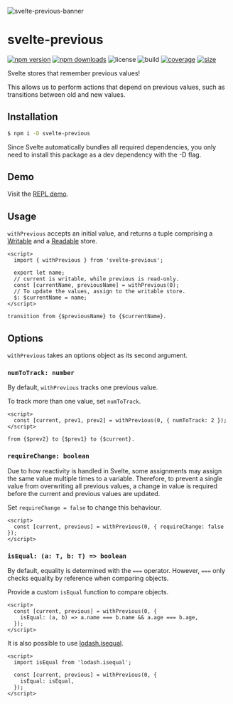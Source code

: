 ![svelte-previous-banner](https://user-images.githubusercontent.com/42545742/102723346-20ac5700-4342-11eb-978d-222a2f4109d5.png)

# svelte-previous

[![npm version](http://img.shields.io/npm/v/svelte-previous.svg)](https://www.npmjs.com/package/svelte-previous)
[![npm downloads](https://img.shields.io/npm/dm/svelte-previous.svg)](https://www.npmjs.com/package/svelte-previous)
![license](https://img.shields.io/npm/l/svelte-previous)
![build](https://img.shields.io/github/workflow/status/bryanmylee/svelte-previous/publish)
[![coverage](https://coveralls.io/repos/github/bryanmylee/svelte-previous/badge.svg?branch=master)](https://coveralls.io/github/bryanmylee/svelte-previous?branch=master)
[![size](https://img.shields.io/bundlephobia/min/svelte-previous)](https://bundlephobia.com/result?p=svelte-previous)

Svelte stores that remember previous values!

This allows us to perform actions that depend on previous values, such as transitions between old and new values.

## Installation

```bash
$ npm i -D svelte-previous
```

Since Svelte automatically bundles all required dependencies, you only need to install this package as a dev dependency with the -D flag.

## Demo

Visit the [REPL demo](https://svelte.dev/repl/1d3e752c51b848e6af264f3244f3e85c?version=3.31.0).

## Usage

`withPrevious` accepts an initial value, and returns a tuple comprising a [Writable](https://svelte.dev/tutorial/writable-stores) and a [Readable](https://svelte.dev/tutorial/readable-stores) store.

```svelte
<script>
  import { withPrevious } from 'svelte-previous';

  export let name;
  // current is writable, while previous is read-only.
  const [currentName, previousName] = withPrevious(0);
  // To update the values, assign to the writable store.
  $: $currentName = name;
</script>

transition from {$previousName} to {$currentName}.
```

## Options

`withPrevious` takes an options object as its second argument.

### `numToTrack: number`

By default, `withPrevious` tracks one previous value.

To track more than one value, set `numToTrack`.

```svelte
<script>
  const [current, prev1, prev2] = withPrevious(0, { numToTrack: 2 });
</script>

from {$prev2} to {$prev1} to {$current}.
```

### `requireChange: boolean`

Due to how reactivity is handled in Svelte, some assignments may assign the same value multiple times to a variable. Therefore, to prevent a single value from overwriting all previous values, a change in value is required before the current and previous values are updated.

Set `requireChange = false` to change this behaviour.

```svelte
<script>
  const [current, previous] = withPrevious(0, { requireChange: false });
</script>
```

### `isEqual: (a: T, b: T) => boolean`

By default, equality is determined with the `===` operator. However, `===` only checks equality by reference when comparing objects.

Provide a custom `isEqual` function to compare objects.

```svelte
<script>
  const [current, previous] = withPrevious(0, {
    isEqual: (a, b) => a.name === b.name && a.age === b.age,
  });
</script>
```

It is also possible to use [lodash.isequal](https://www.npmjs.com/package/lodash.isequal).

```svelte
<script>
  import isEqual from 'lodash.isequal';

  const [current, previous] = withPrevious(0, {
    isEqual: isEqual,
  });
</script>
```
